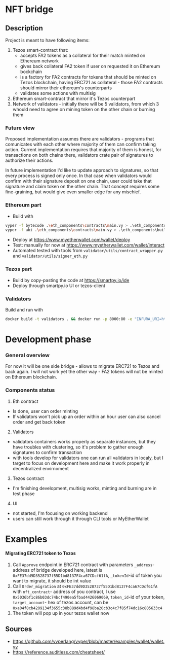 # NFT bridge

## Description

Project is meant to have following items:

1. Tezos smart-contract that:
    * accepts FA2 tokens as a collateral for their match minted on Ethereum network
    * gives back collateral FA2 token if user on requested it on Ethereum bockchain
    * is a factory for FA2 contracts for tokens that should be minted on Tezos blockchain, having ERC721 as collateral - those FA2 contracts should mirror their ethereum's counterparts
    * validates some actions with multisig
2. Ethereum smart-contract that mirror it's Tezos counterpart
3. Network of validators - initially there will be 5 validators, from which 3 whould need to agree on mining token on the other chain or burning them

### Future view

Proposed implementation assumes there are validators - programs that comunicates with each other where majority of them can confirm taking action. Current implementation requires that majority of them is honest, for transactions on both chains there, validators crate pair of signatures to authorize their actions.

In future implementation I'd like to update approach to signatures, so that every process is signed only once. In that case when validators would confirm with their signature deposit on one chain, user could take that signature and claim token on the other chain. That concept requires some fine-graining, but would give even smaller edge for any mischief. 

### Ethereum part

* Build with
```bash
vyper -f bytecode .\eth_components\contracts\main.vy > .\eth_components\builds\bytecode.txt
vyper -f abi .\eth_components\contracts\main.vy > .\eth_components\builds\abi.txt
```
* Deploy at https://www.myetherwallet.com/wallet/deploy
* Test: manually for now at https://www.myetherwallet.com/wallet/interact
* Automated tested with tools from `validator/utils/contract_wrapper.py` and `validator/utils/signer_eth.py`

### Tezos part

* Build by copy-pasting the code at https://smartpy.io/ide 
* Deploy through smartpy.io UI or tezos-client

### Validators

Build and run with
```bash
docker build -t validators . && docker run -p 8000:80 -e "INFURA_URI=https://ropsten.infura.io/v3/PROJECT_SECRET_KEY" -e ETHEREUM_PRIVATE_KEY=78d003... -e TEZOS_PRIVATE_KEY=edsk3n... validators:latest
```

# Development phase

### General overview

For now it will be one side bridge - allows to migrate ERC721 to Tezos and back again. I will not work yet the other way - FA2 tokens will not be minted on Ethereum blockchain.

### Components status

1. Eth contract
* Is done, user can order minting
* If validators won't pick up an order within an hour user can also cancel order and get back token
2. Validators
* validators containers works properly as separate instances, but they have troubles with clustering, so it's problem to gather enough signatures to confirm transaction
* with tools develop for validators one can run all validators in localy, but I target to focus on development here and make it work properly in decentralized envirnoment   
3. Tezos contract
* I'm finishing development, multisig works, minting and burning are in test phase 
4. UI
* not started, I'm focusing on working backend
* users can still work through it through CLI tools or MyEtherWallet

# Examples

#### Migrating ERC721 token to Tezos

1. Call `Approve` endpoint in ERC721 contract with parameters `_address`- address of bridge developed here, latest is `0xFE37dd9D3528737f55D1bd8137F4ca67CDcf61fA`, `_tokenId`-id of token you want to migrate, it should be int value
2. Call `Order_migration` at `0xFE37dd9D3528737f55D1bd8137F4ca67CDcf61fA` with `nft_contract`- address of you contract, I use `0x5036bf1c86b03dc74bcf490ea5fbad4426069069`, `token_id`-id of your token, `target_account`- hex of tezos account, can be `0xa04f8cb4209134f3655c38b889d4bd4f98ba20cb3c4c7f85f74dc16c805633c4`
3. The token will pop up in your tezos wallet now

## Sources

* https://github.com/vyperlang/vyper/blob/master/examples/wallet/wallet.vy
* https://reference.auditless.com/cheatsheet/